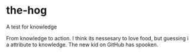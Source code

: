 # the-hog
A test for knowledge


From knowledge to action. I think its nessesary to love food, but guessing i a attribute to knowledge.
The new kid on GitHub has spooken.
